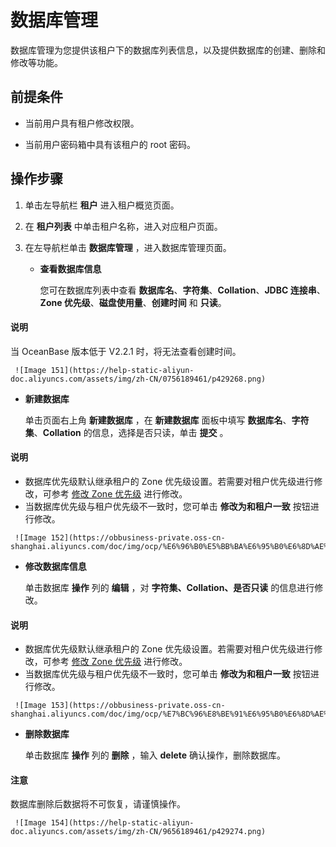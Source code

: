 # 数据库管理

数据库管理为您提供该租户下的数据库列表信息，以及提供数据库的创建、删除和修改等功能。

## 前提条件

* 当前用户具有租户修改权限。

* 当前用户密码箱中具有该租户的 root 密码。

## 操作步骤

1. 单击左导航栏 **租户** 进入租户概览页面。

2. 在 **租户列表** 中单击租户名称，进入对应租户页面。

3. 在左导航栏单击 **数据库管理** ，进入数据库管理页面。

   * **查看数据库信息**

     您可在数据库列表中查看 **数据库名**、**字符集**、**Collation**、**JDBC 连接串**、**Zone 优先级**、**磁盘使用量**、**创建时间** 和 **只读**。

  <main id="notice" type='explain'>
    <h4>说明</h4>
    <p>当 OceanBase 版本低于 V2.2.1 时，将无法查看创建时间。</p>
  </main>

     ![Image 151](https://help-static-aliyun-doc.aliyuncs.com/assets/img/zh-CN/0756189461/p429268.png)

   * **新建数据库**

     单击页面右上角 **新建数据库** ，在 **新建数据库** 面板中填写 **数据库名**、**字符集**、**Collation** 的信息，选择是否只读，单击 **提交** 。

  <main id="notice" type='explain'>
    <h4>说明</h4>
    <ul>
    <li>数据库优先级默认继承租户的 Zone 优先级设置。若需要对租户优先级进行修改，可参考 <a href="2.manage-basic-tenant-operations/11.modify-a-zone-priority.md">修改 Zone 优先级</a> 进行修改。</li>
    <li>当数据库优先级与租户优先级不一致时，您可单击 <strong>修改为和租户一致</strong> 按钮进行修改。</li>
    </ul>
  </main>

     ![Image 152](https://obbusiness-private.oss-cn-shanghai.aliyuncs.com/doc/img/ocp/%E6%96%B0%E5%BB%BA%E6%95%B0%E6%8D%AE%E5%BA%93.png)

   * **修改数据库信息**

     单击数据库 **操作** 列的 **编辑** ，对 **字符集、Collation、是否只读** 的信息进行修改。

  <main id="notice" type='explain'>
    <h4>说明</h4>
    <ul>
    <li>数据库优先级默认继承租户的 Zone 优先级设置。若需要对租户优先级进行修改，可参考 <a href="2.manage-basic-tenant-operations/11.modify-a-zone-priority.md">修改 Zone 优先级</a> 进行修改。</li>
    <li>当数据库优先级与租户优先级不一致时，您可单击 <strong>修改为和租户一致</strong> 按钮进行修改。</li>
    </ul>
  </main>

     ![Image 153](https://obbusiness-private.oss-cn-shanghai.aliyuncs.com/doc/img/ocp/%E7%BC%96%E8%BE%91%E6%95%B0%E6%8D%AE%E5%BA%93.png)

   * **删除数据库**

     单击数据库 **操作** 列的 **删除** ，输入 **delete** 确认操作，删除数据库。

  <main id="notice" type='notice'>
    <h4>注意</h4>
    <p>数据库删除后数据将不可恢复，请谨慎操作。</p>
  </main>

     ![Image 154](https://help-static-aliyun-doc.aliyuncs.com/assets/img/zh-CN/9656189461/p429274.png)
